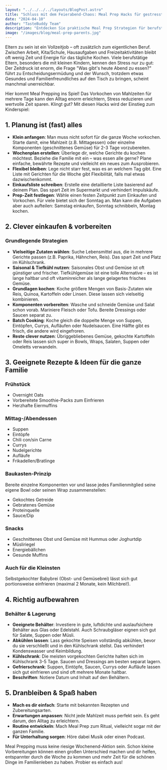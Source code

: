 ```yaml
---
layout: "../../../../layouts/BlogPost.astro"
title: "Schluss mit dem Feierabend-Chaos: Meal Prep Hacks für gestresste Eltern"
date: "2024-04-10"
author: "TasteBuddy Team"
description: "Entdecken Sie praktische Meal Prep Strategien für berufstätige Eltern. Lernen Sie, wie Sie mit cleverer Essensvorbereitung Zeit sparen, Stress reduzieren und trotzdem gesunde Mahlzeiten für die ganze Familie zubereiten können."
image: "/images/blog/meal-prep-parents.jpg"
---
```


Eltern zu sein ist ein Vollzeitjob – oft zusätzlich zum eigentlichen Beruf. Zwischen Arbeit, Kita/Schule, Hausaufgaben und Freizeitaktivitäten bleibt oft wenig Zeit und Energie für das tägliche Kochen. Viele berufstätige Eltern, besonders die mit kleinen Kindern, kennen den Stress nur zu gut: Der Zeitdruck ist enorm, die Frage "Was gibt's heute Abend zu essen?" führt zu Entscheidungsermüdung und der Wunsch, trotzdem etwas Gesundes und Familienfreundliches auf den Tisch zu bringen, scheint manchmal unerreichbar.

Hier kommt Meal Prepping ins Spiel! Das Vorkochen von Mahlzeiten für mehrere Tage kann den Alltag enorm erleichtern, Stress reduzieren und wertvolle Zeit sparen. Klingt gut? Mit diesen Hacks wird der Einstieg zum Kinderspiel:

## 1. Planung ist (fast) alles

- **Klein anfangen**: Man muss nicht sofort für die ganze Woche vorkochen. Starte damit, eine Mahlzeit (z.B. Mittagessen) oder einzelne Komponenten (geschnittenes Gemüse) für 2-3 Tage vorzubereiten.
- **Wochenplan erstellen**: Überlege dir, welche Gerichte du kochen möchtest. Beziehe die Familie mit ein – was essen alle gerne? Plane einfache, bewährte Rezepte und vielleicht ein neues zum Ausprobieren.
- **Flexibel bleiben**: Lege nicht starr fest, was es an welchem Tag gibt. Eine Liste mit Gerichten für die Woche gibt Flexibilität, falls mal etwas dazwischenkommt.
- **Einkaufsliste schreiben**: Erstelle eine detaillierte Liste basierend auf deinem Plan. Das spart Zeit im Supermarkt und verhindert Impulskäufe.
- **Prep-Zeit festlegen**: Wähle einen festen Zeitpunkt zum Einkaufen und Vorkochen. Für viele bietet sich der Sonntag an. Man kann die Aufgaben aber auch aufteilen: Samstag einkaufen, Sonntag schnibbeln, Montag kochen.

## 2. Clever einkaufen & vorbereiten

### Grundlegende Strategien
- **Vielseitige Zutaten wählen**: Suche Lebensmittel aus, die in mehrere Gerichte passen (z.B. Paprika, Hähnchen, Reis). Das spart Zeit und Platz im Kühlschrank.
- **Saisonal & Tiefkühl nutzen**: Saisonales Obst und Gemüse ist oft günstiger und frischer. Tiefkühlgemüse ist eine tolle Alternative – es ist lange haltbar und oft vitaminreicher als lange gelagertes frisches Gemüse.
- **Grundlagen kochen**: Koche größere Mengen von Basis-Zutaten wie Reis, Quinoa, Kartoffeln oder Linsen. Diese lassen sich vielseitig kombinieren.
- **Komponenten vorbereiten**: Wasche und schneide Gemüse und Salat schon vorab. Mariniere Fleisch oder Tofu. Bereite Dressings oder Saucen separat zu.
- **Batch Cooking**: Koche gleich die doppelte Menge von Suppen, Eintöpfen, Currys, Aufläufen oder Nudelsaucen. Eine Hälfte gibt es frisch, die andere wird eingefroren.
- **Reste clever nutzen**: Übriggebliebenes Gemüse, gekochte Kartoffeln oder Reis lassen sich super in Bowls, Wraps, Salaten, Suppen oder Omeletts verwandeln.

## 3. Geeignete Rezepte & Ideen für die ganze Familie

### Frühstück
- Overnight Oats
- Vorbereitete Smoothie-Packs zum Einfrieren
- Herzhafte Eiermuffins

### Mittag-/Abendessen
- Suppen
- Eintöpfe
- Chili con/sin Carne
- Currys
- Nudelgerichte
- Aufläufe
- Frikadellen/Bratlinge

### Baukasten-Prinzip
Bereite einzelne Komponenten vor und lasse jedes Familienmitglied seine eigene Bowl oder seinen Wrap zusammenstellen:
- Gekochtes Getreide
- Gebratenes Gemüse
- Proteinquelle
- Sauce/Dip

### Snacks
- Geschnittenes Obst und Gemüse mit Hummus oder Joghurtdip
- Müsliriegel
- Energiebällchen
- Gesunde Muffins

### Auch für die Kleinsten
Selbstgekochter Babybrei (Obst- und Gemüsebrei) lässt sich gut portionsweise einfrieren (maximal 2 Monate, kein Milchbrei!).

## 4. Richtig aufbewahren

### Behälter & Lagerung
- **Geeignete Behälter**: Investiere in gute, luftdichte und auslaufsichere Behälter aus Glas oder Edelstahl. Auch Schraubgläser eignen sich gut für Salate, Suppen oder Müsli.
- **Abkühlen lassen**: Lass gekochte Speisen vollständig abkühlen, bevor du sie verschließt und in den Kühlschrank stellst. Das verhindert Kondenswasser und Keimbildung.
- **Kühlschrank**: Die meisten vorgekochten Gerichte halten sich im Kühlschrank 3-5 Tage. Saucen und Dressings am besten separat lagern.
- **Gefrierschrank**: Suppen, Eintöpfe, Saucen, Currys oder Aufläufe lassen sich gut einfrieren und sind oft mehrere Monate haltbar.
- **Beschriften**: Notiere Datum und Inhalt auf den Behältern.

## 5. Dranbleiben & Spaß haben

- **Mach es dir einfach**: Starte mit bekannten Rezepten und Zubereitungsarten.
- **Erwartungen anpassen**: Nicht jede Mahlzeit muss perfekt sein. Es geht darum, den Alltag zu erleichtern.
- **Routine entwickeln**: Mach Meal Prep zum Ritual, vielleicht sogar mit der ganzen Familie.
- **Für Unterhaltung sorgen**: Höre dabei Musik oder einen Podcast.

Meal Prepping muss keine riesige Wochenend-Aktion sein. Schon kleine Vorbereitungen können einen großen Unterschied machen und dir helfen, entspannter durch die Woche zu kommen und mehr Zeit für die schönen Dinge im Familienleben zu haben. Probier es einfach aus! 